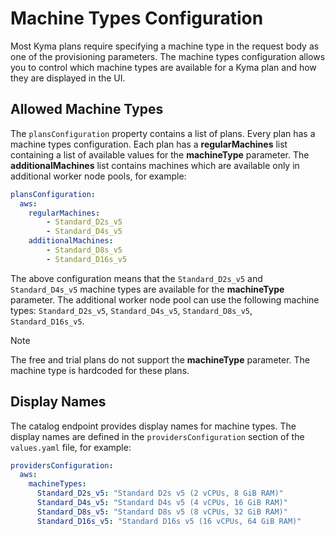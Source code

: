 # Machine Types Configuration

Most Kyma plans require specifying a machine type in the request body as one of the provisioning parameters. The machine types configuration allows you to control which machine types are available for a Kyma plan and how they are displayed in the UI.

## Allowed Machine Types

The `plansConfiguration` property contains a list of plans. Every plan has a machine types configuration. Each plan has a **regularMachines** list containing a list of available values for the **machineType** parameter. The **additionalMachines** list contains machines which are available only in additional worker node pools, for example:

```yaml
plansConfiguration:
  aws:
    regularMachines:
        - Standard_D2s_v5
        - Standard_D4s_v5
    additionalMachines:
        - Standard_D8s_v5
        - Standard_D16s_v5
```

The above configuration means that the `Standard_D2s_v5` and `Standard_D4s_v5` machine types are available for the **machineType** parameter. The additional worker node pool can use the following machine types: `Standard_D2s_v5`, `Standard_D4s_v5`, `Standard_D8s_v5`, `Standard_D16s_v5`.

>[!NOTE]
> The free and trial plans do not support the **machineType** parameter. The machine type is hardcoded for these plans.

## Display Names

The catalog endpoint provides display names for machine types. The display names are defined in the `providersConfiguration` section of the `values.yaml` file, for example:

```yaml
providersConfiguration:
  aws:
    machineTypes:
      Standard_D2s_v5: "Standard D2s v5 (2 vCPUs, 8 GiB RAM)"
      Standard_D4s_v5: "Standard D4s v5 (4 vCPUs, 16 GiB RAM)"
      Standard_D8s_v5: "Standard D8s v5 (8 vCPUs, 32 GiB RAM)"
      Standard_D16s_v5: "Standard D16s v5 (16 vCPUs, 64 GiB RAM)"
```